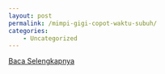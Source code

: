 ```yaml
---
layout: post
permalink: /mimpi-gigi-copot-waktu-subuh/
categories:
    - Uncategorized
---
```


[Baca Selengkapnya](/02)
